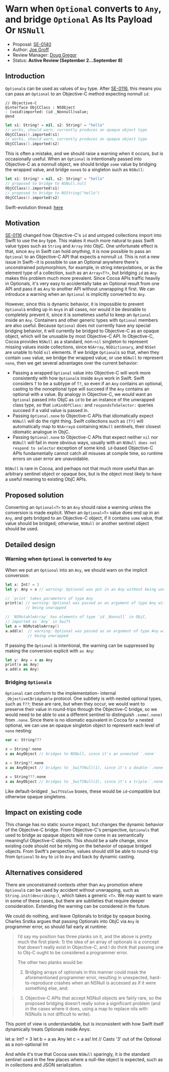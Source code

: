 # Warn when `Optional` converts to `Any`, and bridge `Optional` As Its Payload Or `NSNull`

* Proposal: [SE-0140](0140-bridge-nsnumber-and-nsvalue.md)
* Author: [Joe Groff](https://github.com/jckarter)
* Review Manager: [Doug Gregor](https://github.com/DougGregor)
* Status: **Active Review (September 2...September 8)**

## Introduction

`Optional`s can be used as values of `Any` type. After
[SE-0116](https://github.com/apple/swift-evolution/blob/master/proposals/0116-id-as-any.md),
this means you can pass an `Optional` to an Objective-C method expecting
nonnull `id`:

```objc
// Objective-C
@interface ObjCClass : NSObject
- (void)imported: (id _Nonnull)value;
@end
```

```swift
let s1: String? = nil, s2: String? = "hello"
// works, should warn, currently produces an opaque object type
ObjCClass().imported(s1)
// works, should warn, currently produces an opaque object type
ObjCClass().imported(s2)
```

This is often a mistake, and we should raise a warning
when it occurs, but is occasionally useful. When an `Optional` is intentionally
passed into Objective-C as a nonnull object, we should bridge
`some` value by bridging the wrapped value, and bridge `none`s to a singleton
such as `NSNull`:

```swift
let s1: String? = nil, s2: String? = "hello"
// proposed to bridge to NSNull.null
ObjCClass().imported(s1)
// proposed to bridge to NSString("hello")
ObjCClass().imported(s2)
```

Swift-evolution thread: [here](https://lists.swift.org/pipermail/swift-evolution/Week-of-Mon-20160822/026561.html)

## Motivation

[SE-0116](https://github.com/apple/swift-evolution/blob/master/proposals/0116-id-as-any.md)
changed how Objective-C's `id` and untyped collections import into Swift to
use the `Any` type. This makes it much more natural to pass Swift value
types such as `String` and `Array` into ObjC. One unfortunate effect is that,
since `Any` in Swift can hold *anything*, it is now possible to pass an 
`Optional` to an Objective-C API that expects a nonnull `id`.
This is not a new issue in Swift--it is possible to use an Optional anywhere
there's unconstrained polymorphism, for example, in string interpolations, or
as the element type of a collection, such as an `Array<T?>`, but bridging
`id` as `Any` makes this problem much more prevalent. Since Cocoa APIs
traffic heavily in Optionals, it's very easy to accidentally take an Optional
result from one API and pass it as `Any` to another API without unwrapping it
first. We can introduce a warning when an `Optional` is implicitly converted to
`Any`.

However, since this is dynamic behavior, it is impossible to prevent
`Optional`s ending up in `Any`s in all cases, nor would it be desirable to
completely prevent it, since it is sometimes useful to keep an `Optional`
inside an `Any`. Containers and other generic types with `Optional` members are
also useful. Because `Optional` does not currently have any special bridging
behavior, it will currently be bridged to Objective-C as an opaque object,
which will be unusable by most Objective-C API. In Objective-C, Cocoa provides
`NSNull` as a standard, non-`nil` singleton to represent missing values inside
collections, since `NSArray`, `NSDictionary`, and `NSSet` are unable to hold
`nil` elements. If we bridge `Optional`s so that, when they contain `some`
value, we bridge the wrapped value, or use `NSNull` to represent `none`, then
we get several advantages over the current behavior:

- Passing a wrapped `Optional` value into Objective-C will work more
  consistently with how `Optional`s inside `Any`s work in Swift. Swift
  considers `T` to be a subtype of `T?`, so even if an `Any` contains
  an optional, casting to the nonoptional type will succeed if the `Any`
  contains an optional with a value. By analogy in Objective-C, we would want
  an `Optional` passed into ObjC as `id` to be an instance of the unwrapped
  class type, so that `isKindOfClass:` and `respondsToSelector:` queries succeed
  if a valid value is passed in.
- Passing `Optional.none` to Objective-C APIs that idiomatically expect
  `NSNull` will do the right thing. Swift collections such as `[T?]` will
  automatically map to `NSArray`s containing `NSNull` sentinels, their closest
  idiomatic analogue in ObjC.
- Passing `Optional.none` to Objective-C APIs that expect neither `nil` nor
  `NSNull` will fail in more obvious ways, usually with an `NSNull does not
  respond to selector` exception of some kind. `id`-based Objective-C APIs
  fundamentally cannot catch all misuses at compile time, so runtime errors
  on user error are unavoidable.

`NSNull` is rare in Cocoa, and perhaps not that much more useful than an
arbitrary sentinel object or opaque box, but is the object most likely to
have a useful meaning to existing ObjC APIs.

## Proposed solution

Converting an `Optional<T>` to an `Any` should raise a warning unless the
conversion is made explicit. When an `Optional<T>` value does end up in an
`Any`, and gets bridged to an Objective-C object, if it contains `some` value,
that value should be bridged; otherwise, `NSNull` or another sentinel object
should be used.

## Detailed design

### Warning when `Optional` is converted to `Any`

When we put an `Optional` into an `Any`, we should warn on the implicit
conversion:

```swift
let x: Int? = 3
let y: Any = x // warning: Optional was put in an Any without being unwrapped

// `print` takes parameters of type Any
print(x) // warning: Optional was passed as an argument of type Any without
         // being unwrapped

// `NSMutableArray` has elements of type `id _Nonnull` in ObjC,
// imported as `Any` in Swift
let a = NSMutableArray()
a.add(x)  // warning: Optional was passed as an argument of type Any without
          // being unwrapped
```

If passing the `Optional` is intentional, the warning can be suppressed by
making the conversion explicit with `as Any`:

```swift
let y: Any = x as Any
print(x as Any)
a.add(x as Any)
```

### Bridging `Optional`s

`Optional` can conform to the implementation-
internal `_ObjectiveCBridgeable` protocol. One subtlety is with nested
optional types, such as `T??`; these are rare, but when they occur, we would
want to preserve their value in round-trips through the Objective-C bridge, so
we would need to be able to use a different sentinel to distinguish
`.some(.none)` from `.none`. Since there is no idiomatic equivalent in Cocoa
for a nested optional, we can use an opaque singleton object to represent
each level of `none` nesting:

```swift
var x: String???

x = String?.none
x as AnyObject // bridges to NSNull, since it's an unnested `.none`

x = String??.none
x as AnyObject // bridges to _SwiftNull(1), since it's a double-`.none`

x = String???.none
x as AnyObject // bridges to _SwiftNull(2), since it's a triple-`.none`
```

Like default-bridged `_SwiftValue` boxes, these would be `id`-compatible
but otherwise opaque singletons.

## Impact on existing code

This change has no static source impact, but changes the dynamic behavior of
the Objective-C bridge. From Objective-C's perspective, `Optionals` that used to
bridge as opaque objects will now come in as semantically meaningful
Objective-C objects. This should be a safe change, since existing code should
not be relying on the behavior of opaque bridged objects. From Swift's
perspective, values should still be able to round-trip from `Optional`
to `Any` to `id` to `Any` and back by dynamic casting.

## Alternatives considered

There are unconstrained contexts other than `Any` promotion where `Optional`s
can be used by accident without unwrapping, such as `String.init(describing:)`,
which takes a generic `<T>`. We may want to warn in some of these cases, but
there are subtleties that require deeper consideration. Extending the warning
can be considered in the future.

We could do nothing, and leave Optionals to bridge by opaque boxing. Charles
Srstka argues that passing Optionals into ObjC via `Any` is programmer
error, so should fail early at runtime:

> I’d say my position has three planks on it, and the above is pretty much the first plank: 1) the idea of an array of optionals is a concept that doesn’t really exist in Objective-C, and I do think that passing one to Obj-C ought to be considered a programmer error.
> 
> The other two planks would be:
> 
> 2) Bridging arrays of optionals in this manner could mask the aforementioned programmer error, resulting in unexpected, hard-to-reproduce crashes when an NSNull is accessed as if it were something else, and:

> 3) Objective-C APIs that accept NSNull objects are fairly rare, so the proposed bridging doesn’t really solve a significant problem (and in the cases where it does, using a map to replace nils with NSNulls is not difficult to write).

This point of view is understandable, but is inconsistent with how Swift itself
dynamically treats Optionals inside Anys:

  let a: Int? = 3
  let b = a as Any
  let c = a as! Int // Casts '3' out of the Optional as a non-optional Int

And while it's true that Cocoa uses `NSNull` sparingly, it *is* the standard
sentinel used in the few places where a null-like object is expected, such as
in collections and JSON serialization.
